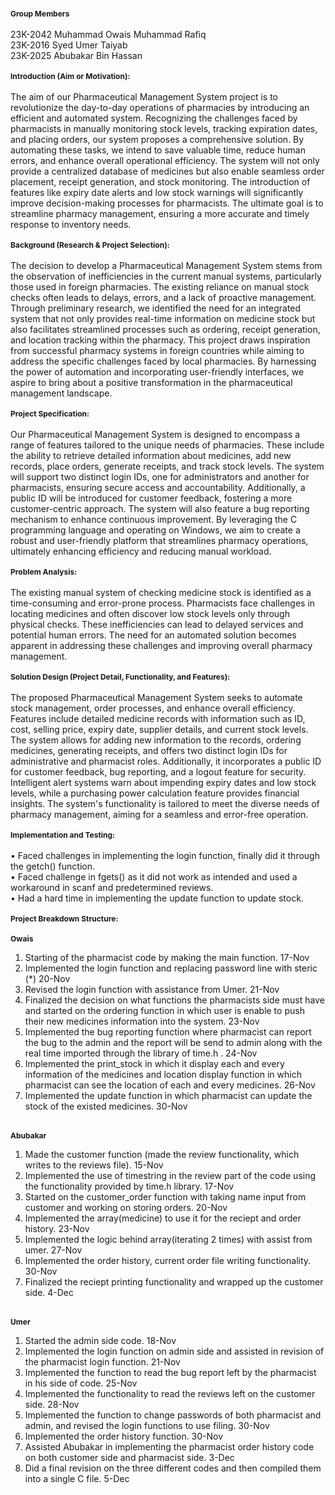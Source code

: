 <style>
  strong{
    font-size: 12px;
  }
</style>

<strong>Group Members</strong><br><br>
23K-2042 Muhammad Owais Muhammad Rafiq<br>
23K-2016 Syed Umer Taiyab<br>
23K-2025 Abubakar Bin Hassan<br><br>
<strong>Introduction (Aim or Motivation):</strong><br><br>
The aim of our Pharmaceutical Management System project is to revolutionize the day-to-day operations of pharmacies by introducing an efficient and automated system. Recognizing the challenges faced by pharmacists in manually monitoring stock levels, tracking expiration dates, and placing orders, our system proposes a comprehensive solution. By automating these tasks, we intend to save valuable time, reduce human errors, and enhance overall operational efficiency. The system will not only provide a centralized database of medicines but also enable seamless order placement, receipt generation, and stock monitoring. The introduction of features like expiry date alerts and low stock warnings will significantly improve decision-making processes for pharmacists. The ultimate goal is to streamline pharmacy management, ensuring a more accurate and timely response to inventory needs.<br><br>
<strong>Background (Research & Project Selection):</strong><br><br>
The decision to develop a Pharmaceutical Management System stems from the observation of inefficiencies in the current manual systems, particularly those used in foreign pharmacies. The existing reliance on manual stock checks often leads to delays, errors, and a lack of proactive management. Through preliminary research, we identified the need for an integrated system that not only provides real-time information on medicine stock but also facilitates streamlined processes such as ordering, receipt generation, and location tracking within the pharmacy. This project draws inspiration from successful pharmacy systems in foreign countries while aiming to address the specific challenges faced by local pharmacies. By harnessing the power of automation and incorporating user-friendly interfaces, we aspire to bring about a positive transformation in the pharmaceutical management landscape.<br><br>
<strong>Project Specification:</strong><br><br>
Our Pharmaceutical Management System is designed to encompass a range of features tailored to the unique needs of pharmacies. These include the ability to retrieve detailed information about medicines, add new records, place orders, generate receipts, and track stock levels. The system will support two distinct login IDs, one for administrators and another for pharmacists, ensuring secure access and accountability. Additionally, a public ID will be introduced for customer feedback, fostering a more customer-centric approach. The system will also feature a bug reporting mechanism to enhance continuous improvement. By leveraging the C programming language and operating on Windows, we aim to create a robust and user-friendly platform that streamlines pharmacy operations, ultimately enhancing efficiency and reducing manual workload.<br><br>
<strong>Problem Analysis:</strong><br><br>
The existing manual system of checking medicine stock is identified as a time-consuming and error-prone process. Pharmacists face challenges in locating medicines and often discover low stock levels only through physical checks. These inefficiencies can lead to delayed services and potential human errors. The need for an automated solution becomes apparent in addressing these challenges and improving overall pharmacy management.<br><br>
<strong>Solution Design (Project Detail, Functionality, and Features):</strong><br><br>
The proposed Pharmaceutical Management System seeks to automate stock management, order processes, and enhance overall efficiency. Features include detailed medicine records with information such as ID, cost, selling price, expiry date, supplier details, and current stock levels. The system allows for adding new information to the records, ordering medicines, generating receipts, and offers two distinct login IDs for administrative and pharmacist roles. Additionally, it incorporates a public ID for customer feedback, bug reporting, and a logout feature for security. Intelligent alert systems warn about impending expiry dates and low stock levels, while a purchasing power calculation feature provides financial insights. The system's functionality is tailored to meet the diverse needs of pharmacy management, aiming for a seamless and error-free operation.<br><br>
<strong>Implementation and Testing:</strong><br><br>
•	Faced challenges in implementing the login function, finally did it through the getch() function. <br>
•	Faced challenge in fgets() as it did not work as intended and used a workaround in scanf and predetermined reviews. <br>
•	Had a hard time in implementing the update function to update stock.  <br><br>
<strong>Project Breakdown Structure:</strong><br><br>
<strong>Owais</strong><br> 
1.	Starting of the pharmacist code by making the main function. 17-Nov <br>
2.	Implemented the login function and replacing password line with steric (*) 20-Nov <br>
3.	Revised the login function with assistance from Umer. 21-Nov <br>
4.	Finalized the decision on what functions the pharmacists side must have and started on the ordering function in which user is enable to push their new medicines information into the system. 23-Nov <br>
5.	Implemented the bug reporting function where pharmacist can report the bug to the admin and the report will be send to admin along with the real time imported through the library of time.h . 24-Nov <br>
6.	Implemented the print_stock in which it display each and every information of the medicines and location display function in which pharmacist can see the location of each and every medicines. 26-Nov <br>
7.	Implemented the update function in which pharmacist can update the stock of the existed medicines. 30-Nov <br><br>

<strong>Abubakar</strong><br>
1.	Made the customer function (made the review functionality, which writes to the reviews file). 15-Nov <br>
2.	Implemented the use of timestring in the review part of the code using the functionality provided by time.h library. 17-Nov <br>
3.	Started on the customer_order function with taking name input from customer and working on storing orders. 20-Nov <br>
4.	Implemented the array(medicine) to use it for the reciept and order history. 23-Nov <br>
5.	Implemented the logic behind array(iterating 2 times) with assist from umer. 27-Nov <br>
6.	Implemented the order history, current order file writing functionality. 30-Nov <br>
7.	Finalized the reciept printing functionality and wrapped up the customer side. 4-Dec <br><br> 

<strong>Umer </strong><br>
1.	Started the admin side code. 18-Nov <br>
2.	Implemented the login function on admin side and assisted in revision of the pharmacist login function. 21-Nov <br>
3.	Implemented the function to read the bug report left by the pharmacist in his side of code. 25-Nov <br>
4.	Implemented the functionality to read the reviews left on the customer side. 28-Nov <br>
5.	Implemented the function to change passwords of both pharmacist and admin, and revised the login functions to use filing. 30-Nov <br>
6.	Implemented the order history function. 30-Nov <br>
7.	Assisted Abubakar in implementing the pharmacist order history code on both customer side and pharmacist side. 3-Dec <br>
8.	Did a final revision on the three different codes and then compiled them into a single C file. 5-Dec <br><br>

